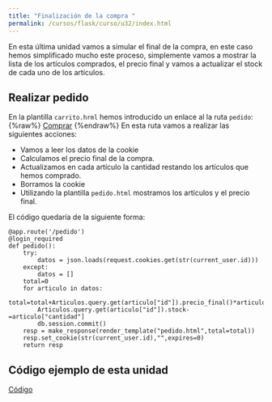```yaml
---
title: "Finalización de la compra "
permalink: /cursos/flask/curso/u32/index.html
---
```


En esta última unidad vamos a simular el final de la compra, en este caso hemos simplificado mucho este proceso, simplemente vamos a mostrar la lista de los artículos comprados, el precio final y vamos a actualizar el stock de cada uno de los artículos.

## Realizar pedido

En la plantilla `carrito.hrml` hemos introducido un enlace al la ruta `pedido`:
{%raw%}
	<a class="btn btn-primary" href="{{url_for('pedido')}}" role="button">Comprar</a>
{%endraw%}
En esta ruta vamos a realizar las siguientes acciones:

* Vamos a leer los datos de la cookie
* Calculamos el precio final de la compra.
* Actualizamos en cada artículo la cantidad restando los artículos que hemos comprado.
* Borramos la cookie
* Utilizando la plantilla `pedido.html` mostramos los artículos y el precio final.

El código quedaría de la siguiente forma:

	@app.route('/pedido')
	@login_required
	def pedido():
		try:
			datos = json.loads(request.cookies.get(str(current_user.id)))
		except:
			datos = []
		total=0
		for articulo in datos:
			total=total+Articulos.query.get(articulo["id"]).precio_final()*articulo["cantidad"]
			Articulos.query.get(articulo["id"]).stock-=articulo["cantidad"]
			db.session.commit()
		resp = make_response(render_template("pedido.html",total=total))
		resp.set_cookie(str(current_user.id),"",expires=0)
		return resp

## Código ejemplo de esta unidad

[Código](../../ejemplos/u32)